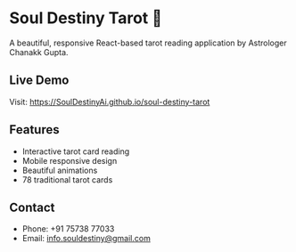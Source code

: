 # Soul Destiny Tarot 🔮

A beautiful, responsive React-based tarot reading application by Astrologer Chanakk Gupta.

## Live Demo
Visit: https://SoulDestinyAi.github.io/soul-destiny-tarot

## Features
- Interactive tarot card reading
- Mobile responsive design
- Beautiful animations
- 78 traditional tarot cards

## Contact
- Phone: +91 75738 77033  
- Email: info.souldestiny@gmail.com